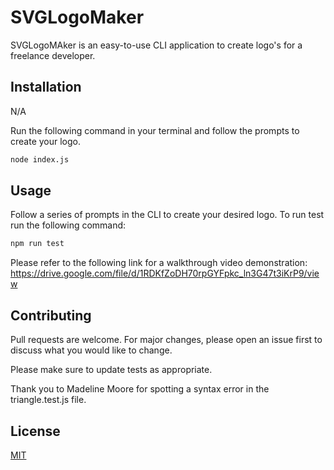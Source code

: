 # SVGLogoMaker

SVGLogoMAker is an easy-to-use CLI application to create logo's for a freelance developer.

## Installation

N/A

Run the following command in your terminal and follow the prompts to create your logo.

```bash
node index.js
```

## Usage

Follow a series of prompts in the CLI to create your desired logo. To run test run the following command:

```bash
npm run test
```

Please refer to the following link for a walkthrough video demonstration:
https://drive.google.com/file/d/1RDKfZoDH70rpGYFpkc_ln3G47t3iKrP9/view

## Contributing

Pull requests are welcome. For major changes, please open an issue first
to discuss what you would like to change.

Please make sure to update tests as appropriate.

Thank you to Madeline Moore for spotting a syntax error in the triangle.test.js file.

## License

[MIT](https://choosealicense.com/licenses/mit/)

